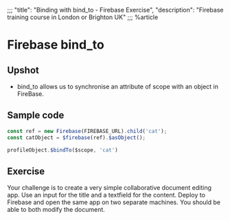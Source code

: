 ;;;
"title": "Binding with bind_to - Firebase Exercise",
"description": "Firebase training course in London or Brighton UK"
;;;
%article

# Firebase bind_to

## Upshot

* bind_to allows us to synchronise an attribute of scope with an object in FireBase.

## Sample code

```js
const ref = new Firebase(FIREBASE_URL).child('cat');
const catObject = $firebase(ref).$asObject();

profileObject.$bindTo($scope, 'cat')
```





## Exercise

Your challenge is to create a very simple collaborative document editing app. Use an input for the title and a textfield for the content. Deploy to Firebase and open the same app on two separate machines. You should be able to both modify the document.
